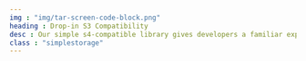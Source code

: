 ```yaml
---
img : "img/tar-screen-code-block.png"
heading : Drop-in S3 Compatibility
desc : Our simple s4-compatible library gives developers a familiar experience.
class : "simplestorage"
---
```

